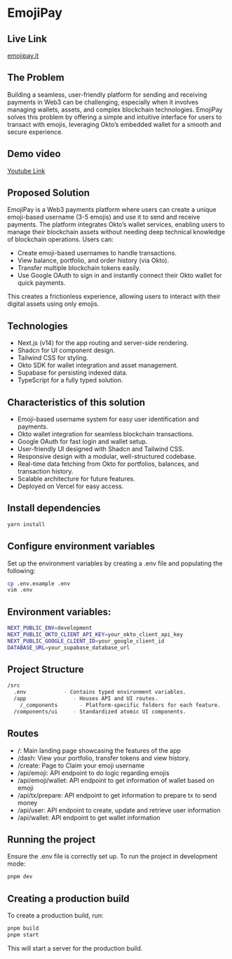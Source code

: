 # EmojiPay

## Live Link

[emojipay.it](https://emojipay.vercel.app/)

## The Problem

Building a seamless, user-friendly platform for sending and receiving payments in Web3 can be challenging, especially when it involves managing wallets, assets, and complex blockchain technologies. EmojiPay solves this problem by offering a simple and intuitive interface for users to transact with emojis, leveraging Okto’s embedded wallet for a smooth and secure experience.

## Demo video

[Youtube Link](https://www.youtube.com/playlist?list=PL3UlUjd8O7qsx_284aQHBbpcyP0QwVqBV)

## Proposed Solution

EmojiPay is a Web3 payments platform where users can create a unique emoji-based username (3-5 emojis) and use it to send and receive payments. The platform integrates Okto’s wallet services, enabling users to manage their blockchain assets without needing deep technical knowledge of blockchain operations. Users can:

- Create emoji-based usernames to handle transactions.
- View balance, portfolio, and order history (via Okto).
- Transfer multiple blockchain tokens easily.
- Use Google OAuth to sign in and instantly connect their Okto wallet for quick payments.

This creates a frictionless experience, allowing users to interact with their digital assets using only emojis.

## Technologies

- Next.js (v14) for the app routing and server-side rendering.
- Shadcn for UI component design.
- Tailwind CSS for styling.
- Okto SDK for wallet integration and asset management.
- Supabase for persisting indexed data.
- TypeScript for a fully typed solution.

## Characteristics of this solution

- Emoji-based username system for easy user identification and payments.
- Okto wallet integration for seamless blockchain transactions.
- Google OAuth for fast login and wallet setup.
- User-friendly UI designed with Shadcn and Tailwind CSS.
- Responsive design with a modular, well-structured codebase.
- Real-time data fetching from Okto for portfolios, balances, and transaction history.
- Scalable architecture for future features.
- Deployed on Vercel for easy access.

## Install dependencies

```bash
yarn install
```

## Configure environment variables

Set up the environment variables by creating a .env file and populating the following:

```bash
cp .env.example .env
vim .env
```

## Environment variables:

```bash
NEXT_PUBLIC_ENV=development
NEXT_PUBLIC_OKTO_CLIENT_API_KEY=your_okto_client_api_key
NEXT_PUBLIC_GOOGLE_CLIENT_ID=your_google_client_id
DATABASE_URL=your_supabase_database_url
```

## Project Structure

```bash
/src
  .env            - Contains typed environment variables.
  /app               - Houses API and UI routes.
    /_components       - Platform-specific folders for each feature.
  /components/ui     - Standardized atomic UI components.
```

## Routes

- /: Main landing page showcasing the features of the app
- /dash: View your portfolio, transfer tokens and view history.
- /create: Page to Claim your emoji username
- /api/emoji: API endpoint to do logic regarding emojis
- /api/emoji/wallet: API endpoint to get information of wallet based on emoji
- /api/tx/prepare: API endpoint to get information to prepare tx to send money
- /api/user: API endpoint to create, update and retrieve user information
- /api/wallet: API endpoint to get wallet information

## Running the project

Ensure the .env file is correctly set up. To run the project in development mode:

```bash
pnpm dev
```

## Creating a production build

To create a production build, run:

```bash
pnpm build
pnpm start
```

This will start a server for the production build.
